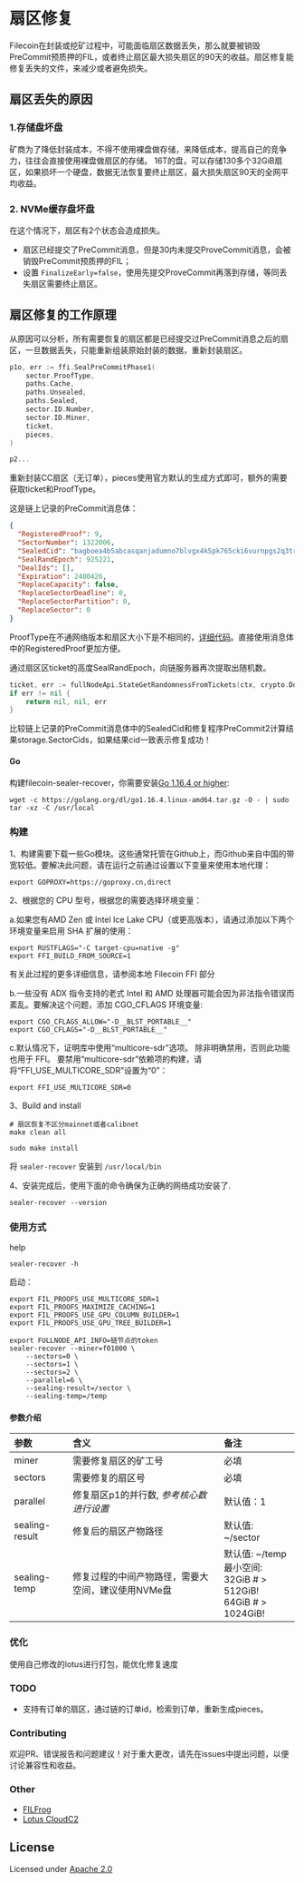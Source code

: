# 扇区修复

Filecoin在封装或挖矿过程中，可能面临扇区数据丢失，那么就要被销毁PreCommit预质押的FIL，或者终止扇区最大损失扇区的90天的收益。扇区修复能修复丢失的文件，来减少或者避免损失。

## 扇区丢失的原因

### 1.存储盘坏盘
矿商为了降低封装成本，不得不使用裸盘做存储，来降低成本，提高自己的竞争力，往往会直接使用裸盘做扇区的存储。
16T的盘，可以存储130多个32GiB扇区，如果损坏一个硬盘，数据无法恢复要终止扇区，最大损失扇区90天的全网平均收益。

### 2. NVMe缓存盘坏盘
   在这个情况下，扇区有2个状态会造成损失。
   - 扇区已经提交了PreCommit消息，但是30内未提交ProveCommit消息，会被销毁PreCommit预质押的FIL；
   - 设置 `FinalizeEarly=false`，使用先提交ProveCommit再落到存储，等同丢失扇区需要终止扇区。

## 扇区修复的工作原理

从原因可以分析，所有需要恢复的扇区都是已经提交过PreCommit消息之后的扇区，一旦数据丢失，只能重新组装原始封装的数据，重新封装扇区。

```go
p1o, err := ffi.SealPreCommitPhase1(
    sector.ProofType,
    paths.Cache,
    paths.Unsealed,
    paths.Sealed,
    sector.ID.Number,
    sector.ID.Miner,
    ticket,
    pieces,
)

p2...
```
重新封装CC扇区（无订单），pieces使用官方默认的生成方式即可，额外的需要获取ticket和ProofType。

这是链上记录的PreCommit消息体：
```json
{
  "RegisteredProof": 9,
  "SectorNumber": 1322006,
  "SealedCid": "bagboea4b5abcasqanjadumno7blvgx4k5pk765cki6vurnpgs2q3trt2trkznhj3",
  "SealRandEpoch": 925221,
  "DealIds": [],
  "Expiration": 2480426,
  "ReplaceCapacity": false,
  "ReplaceSectorDeadline": 0,
  "ReplaceSectorPartition": 0,
  "ReplaceSector": 0
}
```
ProofType在不通网络版本和扇区大小下是不相同的，[详细代码]( https://github.com/filecoin-project/lotus/blob/7a38cd9286fbe8c4faf7b1f4737b6ff4dd94d011/chain/actors/builtin/miner/miner.go#L263 )。直接使用消息体中的RegisteredProof更加方便。

通过扇区区ticket的高度SealRandEpoch，向链服务器再次提取出随机数。
```go
ticket, err := fullNodeApi.StateGetRandomnessFromTickets(ctx, crypto.DomainSeparationTag_SealRandomness, ticketEpoch, buf.Bytes(), ts.Key())
if err != nil {
    return nil, nil, err
}
```

比较链上记录的PreCommit消息体中的SealedCid和修复程序PreCommit2计算结果storage.SectorCids，如果结果cid一致表示修复成功！


#### Go

构建filecoin-sealer-recover，你需要安装[Go 1.16.4 or higher](https://golang.org/dl/):

```shell
wget -c https://golang.org/dl/go1.16.4.linux-amd64.tar.gz -O - | sudo tar -xz -C /usr/local
```

### 构建
1、构建需要下载一些Go模块。这些通常托管在Github上，而Github来自中国的带宽较低。要解决此问题，请在运行之前通过设置以下变量来使用本地代理：
```shell
export GOPROXY=https://goproxy.cn,direct  
```

2、根据您的 CPU 型号，根据您的需要选择环境变量：

a.如果您有AMD Zen 或 Intel Ice Lake CPU（或更高版本），请通过添加以下两个环境变量来启用 SHA 扩展的使用：
```shell
export RUSTFLAGS="-C target-cpu=native -g"
export FFI_BUILD_FROM_SOURCE=1
```
有关此过程的更多详细信息，请参阅本地 Filecoin FFI 部分

b.一些没有 ADX 指令支持的老式 Intel 和 AMD 处理器可能会因为非法指令错误而紊乱。要解决这个问题，添加 CGO_CFLAGS 环境变量:
```shell
export CGO_CFLAGS_ALLOW="-D__BLST_PORTABLE__"
export CGO_CFLAGS="-D__BLST_PORTABLE__"
```
c.默认情况下，证明库中使用“multicore-sdr”选项。 除非明确禁用，否则此功能也用于 FFI。 要禁用“multicore-sdr”依赖项的构建，请将“FFI_USE_MULTICORE_SDR”设置为“0”：
```shell
export FFI_USE_MULTICORE_SDR=0
```

3、Build and install
```shell
# 扇区恢复不区分mainnet或者calibnet
make clean all

sudo make install
```
将 `sealer-recover` 安装到 `/usr/local/bin`

4、安装完成后，使用下面的命令确保为正确的网络成功安装了.
```shell
sealer-recover --version
```

### 使用方式
help
```base
sealer-recover -h
```

启动：
```base
export FIL_PROOFS_USE_MULTICORE_SDR=1
export FIL_PROOFS_MAXIMIZE_CACHING=1
export FIL_PROOFS_USE_GPU_COLUMN_BUILDER=1
export FIL_PROOFS_USE_GPU_TREE_BUILDER=1

export FULLNODE_API_INFO=链节点的token
sealer-recover --miner=f01000 \
    --sectors=0 \ 
    --sectors=1 \ 
    --sectors=2 \     
    --parallel=6 \ 
    --sealing-result=/sector \ 
    --sealing-temp=/temp
```
#### 参数介绍
| 参数 | 含义 | 备注 |
| :-----| :----- | :----- |
| miner | 需要修复扇区的矿工号  | 必填 |
| sectors | 需要修复的扇区号 | 必填 |
| parallel | 修复扇区p1的并行数, _参考核心数进行设置_ | 默认值：1 |
| sealing-result | 修复后的扇区产物路径 | 默认值: ~/sector |
| sealing-temp | 修复过程的中间产物路径，需要大空间，建议使用NVMe盘 | 默认值: ~/temp <br/> 最小空间: <br/> 32GiB # > 512GiB! <br/> 64GiB  # > 1024GiB! |

### 优化
使用自己修改的lotus进行打包，能优化修复速度

### TODO
- 支持有订单的扇区，通过链的订单id，检索到订单，重新生成pieces。

### Contributing
欢迎PR、错误报告和问题建议！对于重大更改，请先在issues中提出问题，以便讨论兼容性和收益。

### Other
- [FILFrog](https://www.froghub.io/)
- [Lotus CloudC2](https://github.com/froghub-io/lotus-cloudc2)

## License

Licensed under [Apache 2.0](https://github.com/froghub-io/filecoin-sealer-recover/blob/main/LICENSE)
